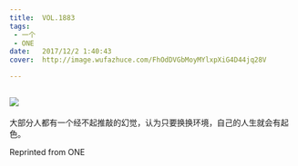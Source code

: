 ```yaml
---
title:	VOL.1883
tags:
 - 一个
 - ONE
date:	2017/12/2 1:40:43
cover:	http://image.wufazhuce.com/FhOdDVGbMoyMYlxpXiG4D44jq28V

---
```

![](http://image.wufazhuce.com/FhOdDVGbMoyMYlxpXiG4D44jq28V)
---

大部分人都有一个经不起推敲的幻觉，认为只要换换环境，自己的人生就会有起色。
 
Reprinted from ONE
